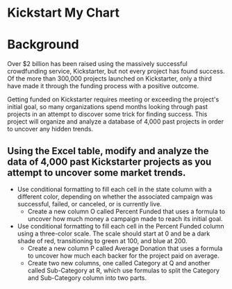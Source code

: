 # Kickstart My Chart
# Background
Over $2 billion has been raised using the massively successful crowdfunding service, Kickstarter, but not every project has found success. Of the more than 300,000 projects launched on Kickstarter, only a third have made it through the funding process with a positive outcome.

Getting funded on Kickstarter requires meeting or exceeding the project's initial goal, so many organizations spend months looking through past projects in an attempt to discover some trick for finding success. This project will organize and analyze a database of 4,000 past projects in order to uncover any hidden trends.

## Using the Excel table, modify and analyze the data of 4,000 past Kickstarter projects as you attempt to uncover some market trends.
  * Use conditional formatting to fill each cell in the state column with a different color, depending on whether the associated campaign was successful, failed, or canceled, or is currently live.
    * Create a new column O called Percent Funded that uses a formula to uncover how much money a campaign made to reach its initial goal.
  * Use conditional formatting to fill each cell in the Percent Funded column using a three-color scale. The scale should start at 0 and be a dark shade of red, transitioning to green at 100, and blue at 200.
    * Create a new column P called Average Donation that uses a formula to uncover how much each backer for the project paid on average.
    * Create two new columns, one called Category at Q and another called Sub-Category at R, which use formulas to split the Category and Sub-Category column into two parts.

